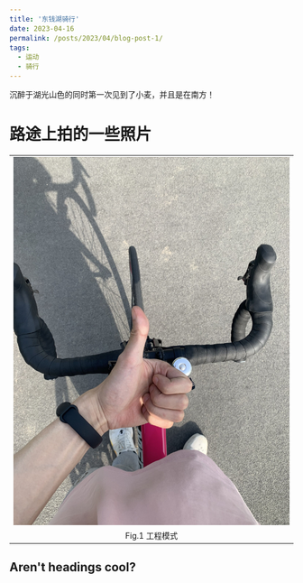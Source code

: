 ```yaml
---
title: '东钱湖骑行'
date: 2023-04-16
permalink: /posts/2023/04/blog-post-1/
tags:
  - 运动
  - 骑行
---
```


沉醉于湖光山色的同时第一次见到了小麦，并且是在南方！

路途上拍的一些照片
======

<!-- <img src='/images/dongqianlake2023416.jpg'> -->
<!-- ![image.png]('/images/dongqianlake2023416.jpg'"骑行") -->
<table width="100%" border="0" cellspacing="0" cellpadding="0">
  <tr>
    <td align="center"><img src="/images/dongqianlake2023416.jpg"/> </td>
  </tr>
  <tr>
    <td align="center">Fig.1 工程模式</td>
  </tr>
</table>

Aren't headings cool?
------
